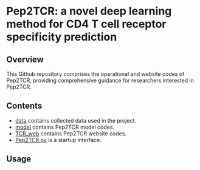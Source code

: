 # Pep2TCR: a novel deep learning method for CD4 T cell receptor specificity prediction
## Overview

This Github repository comprises the operational and website codes of Pep2TCR, providing comprehensive guidance for researchers interested in Pep2TCR.

## Contents

- [data](./data) contains collected data used in the project.
- [model](./model) contains Pep2TCR model codes.
- [TCR_web](./TCR_web) contains Pep2TCR website codes.
- [Pep2TCR.py](./Pep2TCR.py) is a startup interface.

## Usage


